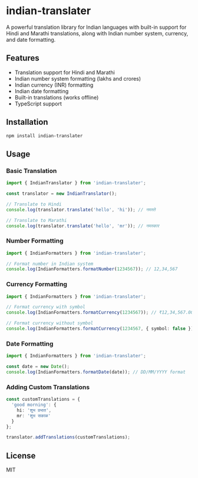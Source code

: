 # indian-translater

A powerful translation library for Indian languages with built-in support for Hindi and Marathi translations, along with Indian number system, currency, and date formatting.

## Features

- Translation support for Hindi and Marathi
- Indian number system formatting (lakhs and crores)
- Indian currency (INR) formatting
- Indian date formatting
- Built-in translations (works offline)
- TypeScript support

## Installation

```bash
npm install indian-translater
```

## Usage

### Basic Translation

```typescript
import { IndianTranslator } from 'indian-translater';

const translator = new IndianTranslator();

// Translate to Hindi
console.log(translator.translate('hello', 'hi')); // नमस्ते

// Translate to Marathi
console.log(translator.translate('hello', 'mr')); // नमस्कार
```

### Number Formatting

```typescript
import { IndianFormatters } from 'indian-translater';

// Format number in Indian system
console.log(IndianFormatters.formatNumber(1234567)); // 12,34,567
```

### Currency Formatting

```typescript
import { IndianFormatters } from 'indian-translater';

// Format currency with symbol
console.log(IndianFormatters.formatCurrency(1234567)); // ₹12,34,567.00

// Format currency without symbol
console.log(IndianFormatters.formatCurrency(1234567, { symbol: false })); // 12,34,567.00
```

### Date Formatting

```typescript
import { IndianFormatters } from 'indian-translater';

const date = new Date();
console.log(IndianFormatters.formatDate(date)); // DD/MM/YYYY format
```

### Adding Custom Translations

```typescript
const customTranslations = {
  'good morning': {
    hi: 'शुभ प्रभात',
    mr: 'शुभ सकाळ'
  }
};

translator.addTranslations(customTranslations);
```

## License

MIT